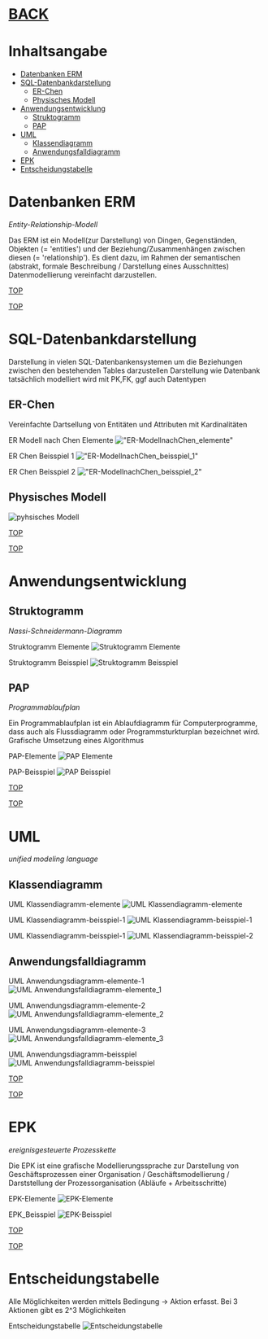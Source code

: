 # [BACK](../index.html)
# Inhaltsangabe
- [Datenbanken ERM](#datenbanken-erm)
- [SQL-Datenbankdarstellung](#sql-datenbankdarstellung)
	- [ER-Chen](#er-chen)
	- [Physisches Modell](#physisches-modell)
- [Anwendungsentwicklung](#anwendungsentwicklung)
	- [Struktogramm](#struktogramm)
	- [PAP](#pap)
- [UML](#uml)
	- [Klassendiagramm](#klassendiagramm)
	- [Anwendungsfalldiagramm](#anwendungsfalldiagramm)
- [EPK](#epk)
- [Entscheidungstabelle](#entscheidungstabelle)

# Datenbanken ERM
*Entity-Relationship-Modell*

Das ERM ist ein Modell(zur Darstellung) von Dingen, Gegenständen, Objekten (= 'entities') und der Beziehung/Zusammenhängen zwischen diesen (= 'relationship'). Es dient dazu, im Rahmen der semantischen (abstrakt, formale Beschreibung / Darstellung eines Ausschnittes) Datenmodellierung vereinfacht darzustellen.

[TOP](#)

[TOP](#)

# SQL-Datenbankdarstellung
Darstellung in vielen SQL-Datenbankensystemen um die Beziehungen zwischen den bestehenden Tables darzustellen
Darstellung wie Datenbank tatsächlich modelliert wird mit PK,FK, ggf auch Datentypen

## ER-Chen
Vereinfachte Dartsellung von Entitäten und Attributen mit Kardinalitäten

ER Modell nach Chen Elemente
!["ER-ModellnachChen_elemente"](pics/erm_chen_elemente.png)

ER Chen Beisspiel 1
!["ER-ModellnachChen_beisspiel_1"](pics/erm_chen_beisspiel_1.png)

ER Chen Beisspiel 2
!["ER-ModellnachChen_beisspiel_2"](pics/erm_chen_beisspiel_2.png)

## Physisches Modell
![pyhsisches Modell](pics/erm_physischeER.png)

[TOP](#)

[TOP](#)

# Anwendungsentwicklung
## Struktogramm
*Nassi-Schneidermann-Diagramm*

Struktogramm Elemente
![Struktogramm Elemente](pics/struktogramm_elemente.png)

Struktogramm Beisspiel
![Struktogramm Beisspiel](pics/struktogramm_beisspiel.png)

## PAP
*Programmablaufplan*

Ein Programmablaufplan ist ein Ablaufdiagramm für Computerprogramme, dass auch als Flussdiagramm oder Programmsturkturplan bezeichnet wird. Grafische Umsetzung eines Algorithmus

PAP-Elemente
![PAP Elemente](pics/pap_elemente.png)

PAP-Beisspiel
![PAP Beisspiel](pics/pap_beisspiel.png)

[TOP](#)

[TOP](#)

# UML
*unified modeling language*

## Klassendiagramm
UML Klassendiagramm-elemente
![UML Klassendiagramm-elemente](pics/UML_Klassendiagramm_elemente.png)

UML Klassendiagramm-beisspiel-1
![UML Klassendiagramm-beisspiel-1](pics/UML_Klassendiagramm_beisspiel_1.png)

UML Klassendiagramm-beisspiel-1
![UML Klassendiagramm-beisspiel-2](pics/UML_Klassendiagramm_beisspiel_2.png)

## Anwendungsfalldiagramm
UML Anwendungsdiagramm-elemente-1
![UML Anwendungsfalldiagramm-elemente_1](pics/UML_Anwendungsfalldiagramm_elemente_1.png)

UML Anwendungsdiagramm-elemente-2
![UML Anwendungsfalldiagramm-elemente_2](pics/UML_Anwendungsfalldiagramm_elemente_2.png)

UML Anwendungsdiagramm-elemente-3
![UML Anwendungsfalldiagramm-elemente_3](pics/UML_Anwendungsfalldiagramm_elemente_3.png)

UML Anwendungsdiagramm-beisspiel
![UML Anwendungsfalldiagramm-beisspiel](pics/UML_Anwendungsfalldiagramm_beisspiel.png)

[TOP](#)

[TOP](#)

# EPK
*ereignisgesteuerte  Prozesskette*

Die EPK ist eine grafische Modellierungssprache zur Darstellung von Geschäftsprozessen einer Organisation / Geschäftsmodellierung / Darststellung der Prozessorganisation (Abläufe + Arbeitsschritte)

EPK-Elemente
![EPK-Elemente](pics/epk_elemente.png)

EPK_Beisspiel
![EPK-Beisspiel](pics/epk_bsp.png)

[TOP](#)

[TOP](#)

# Entscheidungstabelle
Alle Möglichkeiten werden mittels Bedingung -> Aktion erfasst. Bei 3 Aktionen gibt es 2^3 Möglichkeiten

Entscheidungstabelle
![Entscheidungstabelle](pics/entscheidungstabelle.png)

